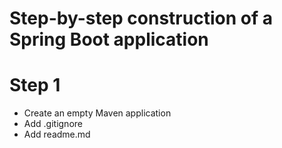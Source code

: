# Step-by-step construction of a Spring Boot application

# Step 1
* Create an empty Maven application
* Add .gitignore  
* Add readme.md

